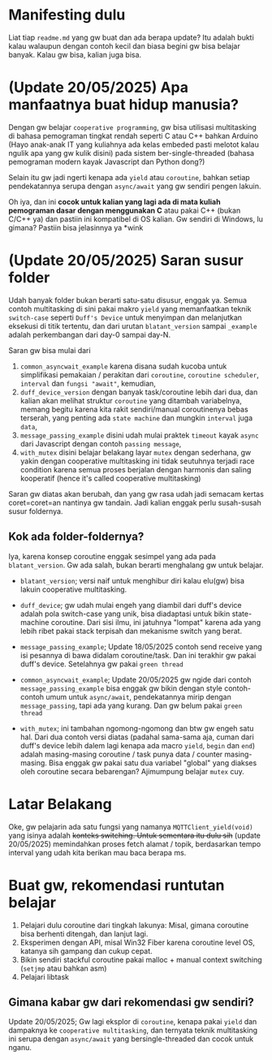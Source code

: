 # Manifesting dulu
Liat tiap `readme.md` yang gw buat dan ada berapa update? Itu adalah bukti kalau walaupun dengan contoh kecil dan biasa begini gw bisa belajar banyak. Kalau gw bisa, kalian juga bisa.

# (Update 20/05/2025) Apa manfaatnya buat hidup manusia?
Dengan gw belajar `cooperative programming`, gw bisa utilisasi multitasking di bahasa pemograman tingkat rendah seperti C atau C++ bahkan Arduino (Hayo anak-anak IT yang kuliahnya ada kelas embeded pasti melotot kalau ngulik apa yang gw kulik disini) pada sistem ber-single-threaded (bahasa pemograman modern kayak Javascript dan Python dong?)

Selain itu gw jadi ngerti kenapa ada `yield` atau `coroutine`, bahkan setiap pendekatannya serupa dengan `async/await` yang gw sendiri pengen lakuin.

Oh iya, dan ini **cocok untuk kalian yang lagi ada di mata kuliah pemograman dasar dengan menggunakan C** atau pakai C++ (bukan C/C++ ya) dan pastiin ini kompatibel di OS kalian. Gw sendiri di Windows, lu gimana? Pastiin bisa jelasinnya ya *wink

# (Update 20/05/2025) Saran susur folder
Udah banyak folder bukan berarti satu-satu disusur, enggak ya. Semua contoh multitasking di sini pakai makro `yield` yang memanfaatkan teknik `switch-case` seperti `Duff's Device` untuk menyimpan dan melanjutkan eksekusi di titik tertentu, dan dari urutan `blatant_version` sampai `_example` adalah perkembangan dari day-0 sampai day-N. 

Saran gw bisa mulai dari 
1. `common_asyncwait_example` karena disana sudah kucoba untuk simplifikasi pemakaian / perakitan dari `coroutine`, `coroutine scheduler`, `interval` dan `fungsi "await"`, kemudian,
2. `duff_device_version` dengan banyak task/coroutine lebih dari dua, dan kalian akan melihat struktur `coroutine` yang ditambah variabelnya, memang begitu karena kita rakit sendiri/manual coroutinenya bebas terserah, yang penting ada `state machine` dan mungkin `interval` juga `data`,
3. `message_passing_example` disini udah mulai praktek `timeout` kayak `async` dari Javascript dengan contoh `passing message`,
4. `with_mutex` disini belajar belakang layar `mutex` dengan sederhana, gw yakin dengan cooperative multitasking ini tidak seutuhnya terjadi race condition karena semua proses berjalan dengan harmonis dan saling kooperatif (hence it's called cooperative multitasking)

Saran gw diatas akan berubah, dan yang gw rasa udah jadi semacam kertas coret=coret=an nantinya gw tandain. Jadi kalian enggak perlu susah-susah susur foldernya.

## Kok ada folder-foldernya?
Iya, karena konsep coroutine enggak sesimpel yang ada pada `blatant_version`. Gw ada salah, bukan berarti menghalang gw untuk belajar. 

+ `blatant_version`; versi naif untuk menghibur diri kalau elu(gw) bisa lakuin cooperative multitasking.

+ `duff_device`; gw udah mulai engeh yang diambil dari duff's device adalah pola switch-case yang unik, bisa diadaptasi untuk bikin state-machine coroutine. Dari sisi ilmu, ini jatuhnya "lompat" karena ada yang lebih ribet pakai stack terpisah dan mekanisme switch yang berat.

+ `message_passing_example`; Update 18/05/2025 contoh send receive yang isi pesannya di bawa didalam coroutine/task. Dan ini terakhir gw pakai duff's device. Setelahnya gw pakai `green thread`

+ `common_asyncwait_example`; Update 20/05/2025 gw ngide dari contoh `message_passing_example` bisa enggak gw bikin dengan style contoh-contoh umum untuk `async/await`, pendekatannya mirip dengan `message_passing`, tapi ada yang kurang. Dan gw belum pakai `green thread`

+ `with_mutex`; ini tambahan ngomong-ngomong dan btw gw engeh satu hal. Dari dua contoh versi diatas (padahal sama-sama aja, cuman dari duff's device lebih dalem lagi kenapa ada macro `yield`, `begin` dan `end`) adalah masing-masing coroutine / task punya data / counter masing-masing. Bisa enggak gw pakai satu dua variabel "global" yang diakses oleh coroutine secara bebarengan? Ajimumpung belajar `mutex` cuy.

# Latar Belakang
Oke, gw pelajarin ada satu fungsi yang namanya `MQTTClient_yield(void)` yang isinya adalah ~~konteks switching. Untuk sementara itu dulu sih~~ (update 20/05/2025) memindahkan proses fetch alamat / topik, berdasarkan tempo interval yang udah kita berikan mau baca berapa ms.

# Buat gw, rekomendasi runtutan belajar
1. Pelajari dulu coroutine dari tingkah lakunya: Misal, gimana coroutine bisa berhenti ditengah, dan lanjut lagi.
2. Eksperimen dengan API, misal Win32 Fiber karena coroutine level OS, katanya sih gampang dan cukup cepat.
3. Bikin sendiri stackful coroutine pakai malloc + manual context switching (`setjmp` atau bahkan asm)
4. Pelajari libtask


## Gimana kabar gw dari rekomendasi gw sendiri?
Update 20/05/2025; Gw lagi eksplor di `coroutine`, kenapa pakai `yield` dan dampaknya ke `cooperative multitasking`, dan ternyata teknik multitasking ini serupa dengan `async/await` yang bersingle-threaded dan cocok untuk nganu.